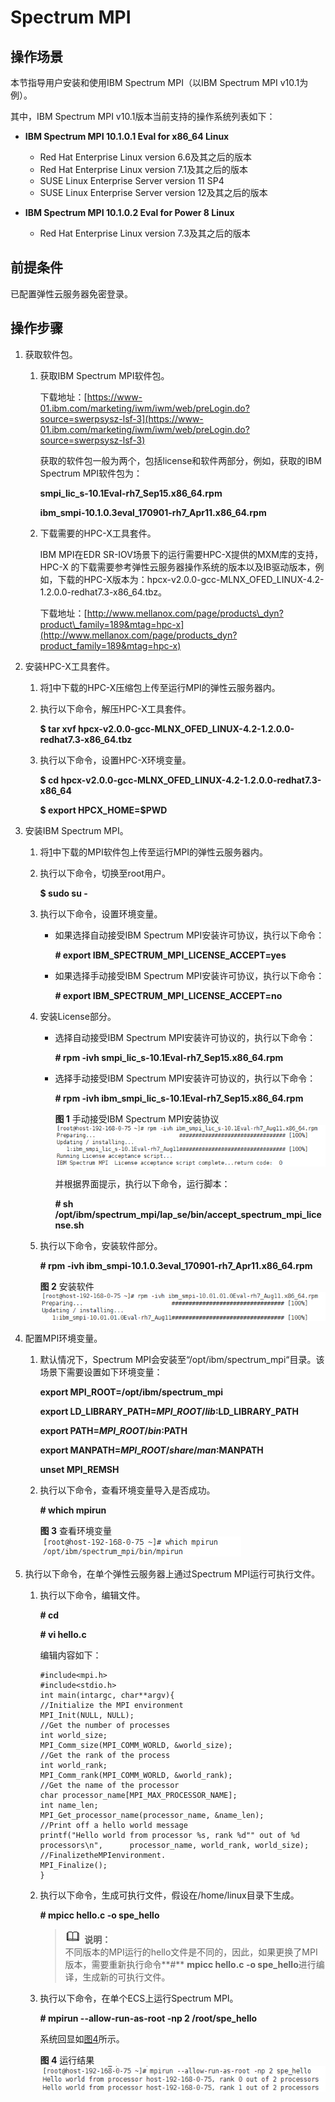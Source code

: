 # Spectrum MPI<a name="ZH-CN_TOPIC_0064066056"></a>

## 操作场景<a name="section5226638417947"></a>

本节指导用户安装和使用IBM Spectrum MPI（以IBM Spectrum MPI v10.1为例）。

其中，IBM Spectrum MPI v10.1版本当前支持的操作系统列表如下：

-   **IBM Spectrum MPI 10.1.0.1 Eval for x86\_64 Linux**
    -   Red Hat Enterprise Linux version 6.6及其之后的版本
    -   Red Hat Enterprise Linux version 7.1及其之后的版本
    -   SUSE Linux Enterprise Server version 11 SP4
    -   SUSE Linux Enterprise Server version 12及其之后的版本

-   **IBM Spectrum MPI 10.1.0.2 Eval for Power 8 Linux**
    -   Red Hat Enterprise Linux version 7.3及其之后的版本


## 前提条件<a name="section22262618171127"></a>

已配置弹性云服务器免密登录。

## 操作步骤<a name="section54197928171645"></a>

1.  <a name="li53636217498"></a>获取软件包。
    1.  获取IBM Spectrum MPI软件包。

        下载地址：[https://www-01.ibm.com/marketing/iwm/iwm/web/preLogin.do?source=swerpsysz-lsf-3](https://www-01.ibm.com/marketing/iwm/iwm/web/preLogin.do?source=swerpsysz-lsf-3)

        获取的软件包一般为两个，包括license和软件两部分，例如，获取的IBM Spectrum MPI软件包为：

        **smpi\_lic\_s-10.1Eval-rh7\_Sep15.x86\_64.rpm**

        **ibm\_smpi-10.1.0.3eval\_170901-rh7\_Apr11.x86\_64.rpm**

    2.  下载需要的HPC-X工具套件。

        IBM MPI在EDR SR-IOV场景下的运行需要HPC-X提供的MXM库的支持，HPC-X 的下载需要参考弹性云服务器操作系统的版本以及IB驱动版本，例如，下载的HPC-X版本为：hpcx-v2.0.0-gcc-MLNX\_OFED\_LINUX-4.2-1.2.0.0-redhat7.3-x86\_64.tbz。

        下载地址：[http://www.mellanox.com/page/products\_dyn?product\_family=189&mtag=hpc-x](http://www.mellanox.com/page/products_dyn?product_family=189&mtag=hpc-x)

2.  安装HPC-X工具套件。
    1.  将[1](#li53636217498)中下载的HPC-X压缩包上传至运行MPI的弹性云服务器内。
    2.  执行以下命令，解压HPC-X工具套件。

        **$ tar xvf hpcx-v2.0.0-gcc-MLNX\_OFED\_LINUX-4.2-1.2.0.0-redhat7.3-x86\_64.tbz**

    3.  执行以下命令，设置HPC-X环境变量。

        **$ cd hpcx-v2.0.0-gcc-MLNX\_OFED\_LINUX-4.2-1.2.0.0-redhat7.3-x86\_64**

        **$ export HPCX\_HOME=$PWD**

3.  安装IBM Spectrum MPI。
    1.  将[1](#li53636217498)中下载的MPI软件包上传至运行MPI的弹性云服务器内。
    2.  执行以下命令，切换至root用户。

        **$ sudo su -**

    3.  执行以下命令，设置环境变量。
        -   如果选择自动接受IBM Spectrum MPI安装许可协议，执行以下命令：

            **\# export IBM\_SPECTRUM\_MPI\_LICENSE\_ACCEPT=yes**

        -   如果选择手动接受IBM Spectrum MPI安装许可协议，执行以下命令：

            **\# export IBM\_SPECTRUM\_MPI\_LICENSE\_ACCEPT=no**

    4.  安装License部分。
        -   选择自动接受IBM Spectrum MPI安装许可协议的，执行以下命令：

            **\# rpm -ivh smpi\_lic\_s-10.1Eval-rh7\_Sep15.x86\_64.rpm**

        -   选择手动接受IBM Spectrum MPI安装许可协议的，执行以下命令：

            **\# rpm -ivh ibm\_smpi\_lic\_s-10.1Eval-rh7\_Sep15.x86\_64.rpm**

            **图 1**  手动接受IBM Spectrum MPI安装协议<a name="fig1951015514363"></a>  
            ![](figures/手动接受IBM-Spectrum-MPI安装协议.png "手动接受IBM-Spectrum-MPI安装协议")

            并根据界面提示，执行以下命令，运行脚本：

            **\# sh /opt/ibm/spectrum\_mpi/lap\_se/bin/accept\_spectrum\_mpi\_license.sh**

    5.  执行以下命令，安装软件部分。

        **\# rpm -ivh ibm\_smpi-10.1.0.3eval\_170901-rh7\_Apr11.x86\_64.rpm**

        **图 2**  安装软件<a name="fig3493182311374"></a>  
        ![](figures/安装软件.png "安装软件")

4.  配置MPI环境变量。
    1.  默认情况下，Spectrum MPI会安装至“/opt/ibm/spectrum\_mpi“目录。该场景下需要设置如下环境变量：

        **export MPI\_ROOT=/opt/ibm/spectrum\_mpi**

        **export LD\_LIBRARY\_PATH=$MPI\_ROOT/lib:$LD\_LIBRARY\_PATH**

        **export PATH=$MPI\_ROOT/bin:$PATH**

        **export MANPATH=$MPI\_ROOT/share/man:$MANPATH**

        **unset MPI\_REMSH**

    2.  执行以下命令，查看环境变量导入是否成功。

        ****\#**  which mpirun**

        **图 3**  查看环境变量<a name="fig98833323717"></a>  
        ![](figures/查看环境变量.png "查看环境变量")

5.  执行以下命令，在单个弹性云服务器上通过Spectrum MPI运行可执行文件。
    1.  执行以下命令，编辑文件。

        ****\#**  cd**

        ****\#**  vi hello.c**

        编辑内容如下：

        ```
        #include<mpi.h>
        #include<stdio.h>
        int main(intargc, char**argv){
        //Initialize the MPI environment
        MPI_Init(NULL, NULL);
        //Get the number of processes
        int world_size;
        MPI_Comm_size(MPI_COMM_WORLD, &world_size);
        //Get the rank of the process
        int world_rank;
        MPI_Comm_rank(MPI_COMM_WORLD, &world_rank);
        //Get the name of the processor
        char processor_name[MPI_MAX_PROCESSOR_NAME];
        int name_len;
        MPI_Get_processor_name(processor_name, &name_len);     
        //Print off a hello world message
        printf("Hello world from processor %s, rank %d"" out of %d processors\n",      processor_name, world_rank, world_size);
        //FinalizetheMPIenvironment.
        MPI_Finalize();
        }
        ```

    2.  执行以下命令，生成可执行文件，假设在/home/linux目录下生成。

        ****\#**  mpicc hello.c -o spe\_hello**

        >![](public_sys-resources/icon-note.gif) **说明：**   
        >不同版本的MPI运行的hello文件是不同的，因此，如果更换了MPI版本，需要重新执行命令**\#** **mpicc hello.c -o spe\_hello**进行编译，生成新的可执行文件。  

    3.  执行以下命令，在单个ECS上运行Spectrum MPI。

        **\# mpirun  --allow-run-as-root -np 2 /root/spe\_hello**

        系统回显如[图4](#fig19771132916510)所示。

        **图 4**  运行结果<a name="fig19771132916510"></a>  
        ![](figures/运行结果.png "运行结果")




